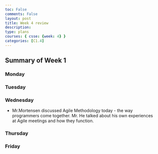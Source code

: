 ```yaml
---
toc: False
comments: False
layout: post
title: Week 4 review
description: 
type: plans
courses: { csse: {week: 4} }
categories: [C1.4]
---
```

## Summary of Week 1


### Monday   <br> 


### Tuesday   <br> 


### Wednesday   <br> 
- Mr.Mortensen discussed Agile Methodology today - the way programmers come together. Mr. He talked about his own experiences at Agile meetings and how they function.

### Thursday   <br> 


### Friday   <br> 
